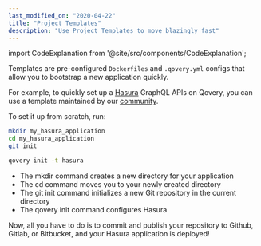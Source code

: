 ```yaml
---
last_modified_on: "2020-04-22"
title: "Project Templates"
description: "Use Project Templates to move blazingly fast"
---
```


import CodeExplanation from '@site/src/components/CodeExplanation';

Templates are pre-configured `Dockerfiles` and `.qovery.yml` configs that allow you to bootstrap a new application quickly.

For example, to quickly set up a <a href="https://hasura.io/">Hasura</a> GraphQL APIs on Qovery, you can use a template maintained by our [community][urls.qovery_templates_repo].

To set it up from scratch, run:

```bash
mkdir my_hasura_application
cd my_hasura_application
git init

qovery init -t hasura
```

<CodeExplanation>

* The mkdir command creates a new directory for your application
* The cd command moves you to your newly created directory
* The git init command initializes a new Git repository in the current directory
* The qovery init command configures Hasura

</CodeExplanation>

Now, all you have to do is to commit and publish your repository to Github, Gitlab, or Bitbucket, and your Hasura application is deployed!


[urls.qovery_templates_repo]: https://github.com/qovery/qovery-templates
